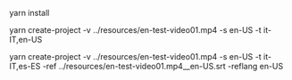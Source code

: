 

yarn install


yarn create-project -v ../resources/en-test-video01.mp4 -s en-US -t it-IT,en-US


yarn create-project -v ../resources/en-test-video01.mp4 -s en-US -t it-IT,es-ES -ref ../resources/en-test-video01.mp4__en-US.srt -reflang en-US
